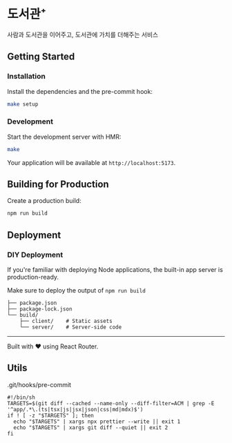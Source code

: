 # 도서관⁺

사람과 도서관을 이어주고, 도서관에 가치를 더해주는 서비스

## Getting Started

### Installation

Install the dependencies and the pre-commit hook:

```bash
make setup
```

### Development

Start the development server with HMR:

```bash
make
```

Your application will be available at `http://localhost:5173`.

## Building for Production

Create a production build:

```bash
npm run build
```

## Deployment

### DIY Deployment

If you're familiar with deploying Node applications, the built-in app server is production-ready.

Make sure to deploy the output of `npm run build`

```
├── package.json
├── package-lock.json
└── build/
    ├── client/    # Static assets
    └── server/    # Server-side code
```

---

Built with ❤️ using React Router.

## Utils

.git/hooks/pre-commit
```pre-commit
#!/bin/sh
TARGETS=$(git diff --cached --name-only --diff-filter=ACM | grep -E '^app/.*\.(ts|tsx|js|jsx|json|css|md|mdx)$')
if ! [ -z "$TARGETS" ]; then
  echo "$TARGETS" | xargs npx prettier --write || exit 1
  echo "$TARGETS" | xargs git diff --quiet || exit 2
fi
```
